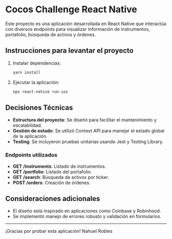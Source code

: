 
# Cocos Challenge React Native

Este proyecto es una aplicación desarrollada en React Native que interactúa con diversos endpoints para visualizar información de instrumentos, portafolio, búsqueda de activos y órdenes.

## Instrucciones para levantar el proyecto

1. Instalar dependencias:
   ```bash
   yarn install
   ```

2. Ejecutar la aplicación:
   ```bash
   npx react-native run-ios
   ```

## Decisiones Técnicas

- **Estructura del proyecto**: Se diseñó para facilitar el mantenimiento y escalabilidad.
- **Gestión de estado**: Se utilizó Context API para manejar el estado global de la aplicación.
- **Testing**: Se incluyeron pruebas unitarias usando Jest y Testing Library.

### Endpoints utilizados
- **GET /instruments**: Listado de instrumentos.
- **GET /portfolio**: Listado del portafolio.
- **GET /search**: Búsqueda de activos por ticker.
- **POST /orders**: Creación de órdenes.

## Consideraciones adicionales
- El diseño está inspirado en aplicaciones como Coinbase y Robinhood.
- Se implementó manejo de errores robusto y validación en formularios.

---

¡Gracias por probar esta aplicación!
Nahuel Robles